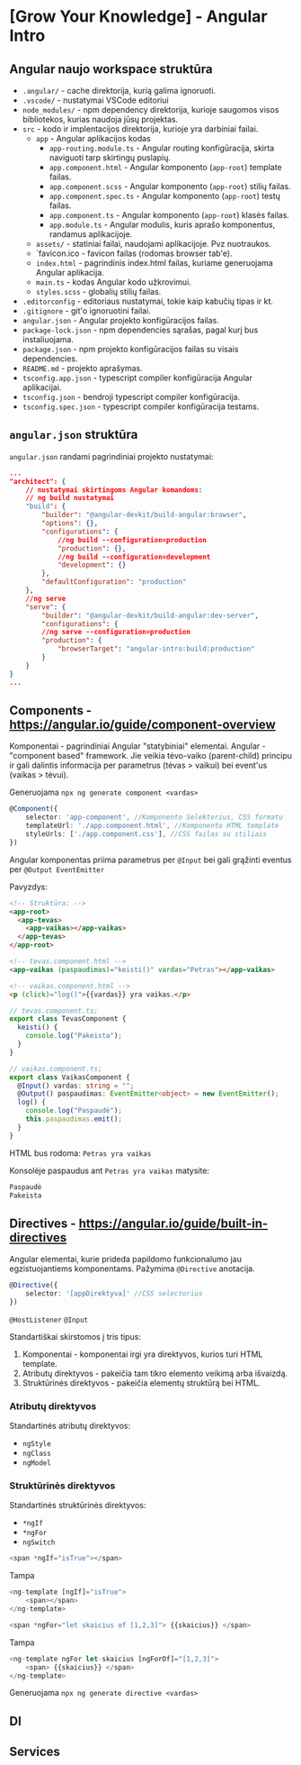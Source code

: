 # [Grow Your Knowledge] - Angular Intro

## Angular naujo workspace struktūra

- `.angular/` - cache direktorija, kurią galima ignoruoti.
- `.vscode/` - nustatymai VSCode editoriui
- `node_modules/` - npm dependency direktorija, kurioje saugomos visos bibliotekos, kurias naudoja jūsų projektas.
- `src` - kodo ir implentacijos direktorija, kurioje yra darbiniai failai.
  - `app` - Angular aplikacijos kodas
    - `app-routing.module.ts` - Angular routing konfigūracija, skirta naviguoti tarp skirtingų puslapių.
    - `app.component.html` - Angular komponento (`app-root`) template failas.
    - `app.component.scss` - Angular komponento (`app-root`) stilių failas.
    - `app.component.spec.ts` - Angular komponento (`app-root`) testų failas.
    - `app.component.ts` - Angular komponento (`app-root`) klasės failas.
    - `app.module.ts` - Angular modulis, kuris aprašo komponentus, randamus aplikacijoje.
  - `assets/` - statiniai failai, naudojami aplikacijoje. Pvz nuotraukos.
  - `favicon.ico - favicon failas (rodomas browser tab'e).
  - `index.html` - pagrindinis index.html failas, kuriame generuojama Angular aplikacija.
  - `main.ts` - kodas Angular kodo užkrovimui.
  - `styles.scss` - globalių stilių failas.
- `.editorconfig` - editoriaus nustatymai, tokie kaip kabučių tipas ir kt.
- `.gitignore` - git'o ignoruotini failai.
- `angular.json` - Angular projekto konfigūracijos failas.
- `package-lock.json` - npm dependencies sąrašas, pagal kurį bus instaliuojama.
- `package.json` - npm projekto konfigūracijos failas su visais dependencies.
- `README.md` - projekto aprašymas.
- `tsconfig.app.json` - typescript compiler konfigūracija Angular aplikacijai.
- `tsconfig.json` - bendroji typescript compiler konfigūracija.
- `tsconfig.spec.json` - typescript compiler konfigūracija testams.

## `angular.json` struktūra

`angular.json` randami pagrindiniai projekto nustatymai:

```json
...
"architect": {
    // nustatymai skirtingoms Angular komandoms:
    // ng build nustatymai
    "build": {
        "builder": "@angular-devkit/build-angular:browser",
        "options": {},
        "configurations": {
            //ng build --configuration=production
            "production": {},
            //ng build --configuration=development
            "development": {}
        },
        "defaultConfiguration": "production"
    },
    //ng serve
    "serve": {
        "builder": "@angular-devkit/build-angular:dev-server",
        "configurations": {
        //ng serve --configuration=production
        "production": {
            "browserTarget": "angular-intro:build:production"
        }
    }
}
...
```

## Components - https://angular.io/guide/component-overview

Komponentai - pagrindiniai Angular "statybiniai" elementai. Angular - "component based" framework. Jie veikia tėvo-vaiko (parent-child) principu ir gali dalintis informacija per parametrus (tėvas > vaikui) bei event'us (vaikas > tėvui).

Generuojama `npx ng generate component <vardas>`

```ts
@Component({
    selector: 'app-component', //Komponento Selektorius, CSS formatu
    templateUrl: './app.component.html', //Komponento HTML template
    styleUrls: ['./app.component.css'], //CSS failas su stiliais
})
```

Angular komponentas priima parametrus per `@Input` bei gali grąžinti eventus per `@Output EventEmitter`

Pavyzdys:

```html
<!-- Struktūra: -->
<app-root>
  <app-tevas>
    <app-vaikas></app-vaikas>
  </app-tevas>
</app-root>
```

```html
<!-- tevas.component.html -->
<app-vaikas (paspaudimas)="keisti()" vardas="Petras"></app-vaikas>
```

```html
<!-- vaikas.component.html -->
<p (click)="log()">{{vardas}} yra vaikas.</p>
```

```ts
// tevas.component.ts;
export class TevasComponent {
  keisti() {
    console.log("Pakeista");
  }
}
```

```ts
// vaikas.component.ts;
export class VaikasComponent {
  @Input() vardas: string = "";
  @Output() paspaudimas: EventEmitter<object> = new EventEmitter();
  log() {
    console.log("Paspaudė");
    this.paspaudimas.emit();
  }
}
```

HTML bus rodoma:
`Petras yra vaikas`

Konsolėje paspaudus ant `Petras yra vaikas` matysite:

```bash
Paspaudė
Pakeista
```

## Directives - https://angular.io/guide/built-in-directives

Angular elementai, kurie prideda papildomo funkcionalumo jau egzistuojantiems komponentams.
Pažymima `@Directive` anotacija.

```ts
@Directive({
    selector: '[appDirektyva]' //CSS selectorius
})
```

`@HostListener`
`@Input`

Standartiškai skirstomos į tris tipus:

1. Komponentai - komponentai irgi yra direktyvos, kurios turi HTML template.
2. Atributų direktyvos - pakeičia tam tikro elemento veikimą arba išvaizdą.
3. Struktūrinės direktyvos - pakeičia elementų struktūrą bei HTML.

### Atributų direktyvos

Standartinės atributų direktyvos:

- `ngStyle`
- `ngClass`
- `ngModel`

### Struktūrinės direktyvos

Standartinės struktūrinės direktyvos:

- `*ngIf`
- `*ngFor`
- `ngSwitch`

```ts
<span *ngIf="isTrue"></span>
```

Tampa

```ts
<ng-template [ngIf]="isTrue">
    <span></span>
</ng-template>
```

```ts
<span *ngFor="let skaicius of [1,2,3]"> {{skaicius}} </span>
```

Tampa

```ts
<ng-template ngFor let-skaicius [ngForOf]="[1,2,3]">
    <span> {{skaicius}} </span>
</ng-template>

```

Generuojama `npx ng generate directive <vardas>`

## DI

## Services
